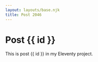 ```yaml
---
layout: layouts/base.njk
title: Post 2046
---
```


# Post {{ id }}

This is post {{ id }} in my Eleventy project.
